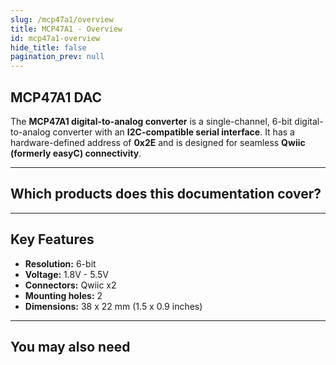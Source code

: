```yaml
---
slug: /mcp47a1/overview
title: MCP47A1 - Overview
id: mcp47a1-overview
hide_title: false
pagination_prev: null
---
```


## MCP47A1 DAC

The **MCP47A1 digital-to-analog converter** is a single-channel, 6-bit digital-to-analog converter with an **I2C-compatible serial interface**. It has a hardware-defined address of **0x2E** and is designed for seamless **Qwiic (formerly easyC) connectivity**.

<CenteredImage src="/img/mcp47a1/333052.jpg" alt="MCP47A1 DAC" caption="MCP47A1 DAC" />

---

## Which products does this documentation cover?

<QuickLink 
  title="DAC 6-bit 1-channel MCP47A1 breakout" 
  description="333052"
  url="https://soldered.com/product/dac-6-bit-1-channel-mcp47a1-breakout/"
  image="/img/mcp47a1/333052.jpg"
/>

---

## Key Features

- **Resolution:** 6-bit
- **Voltage:** 1.8V - 5.5V
- **Connectors:** Qwiic x2
- **Mounting holes:** 2
- **Dimensions:** 38 x 22 mm (1.5 x 0.9 inches)

---

## You may also need

<QuickLink 
  title="Qwiic cable" 
  description="Qwiic (formerly easyC) compatible cables with connectors on both ends, available in various lengths."
  url="https://soldered.com/product/easyc-cable/"
  image="/img/333311.webp" 
/>